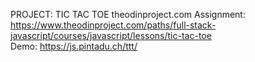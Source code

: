 

PROJECT: TIC TAC TOE
theodinproject.com Assignment: https://www.theodinproject.com/paths/full-stack-javascript/courses/javascript/lessons/tic-tac-toe \
Demo: https://js.pintadu.ch/ttt/

